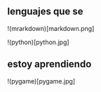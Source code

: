 ## lenguajes que se


!(mrarkdown)[markdown.png]

!(python)[python.jpg]

## estoy aprendiendo 


!(pygame)[pygame.jpg]


